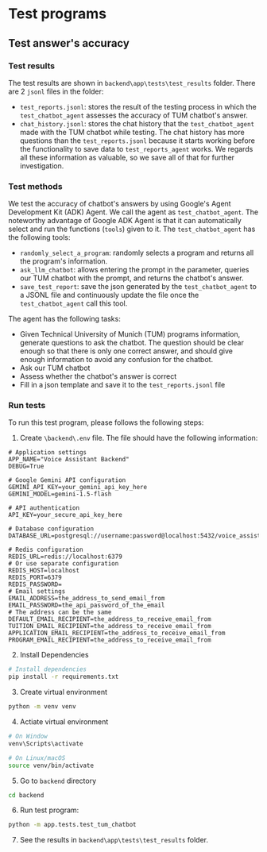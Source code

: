 # Test programs

## Test answer's accuracy
### Test results
The test results are shown in `backend\app\tests\test_results` folder. There 
are 2 `jsonl` files in the folder:
* `test_reports.jsonl`: stores the result of the testing process in which the 
`test_chatbot_agent` assesses the accuracy of TUM chatbot's answer.
* `chat_history.jsonl`: stores the chat history that the `test_chatbot_agent` 
made with the TUM chatbot while testing. The chat history has more questions 
than the `test_reports.jsonl` because it starts working before the functionality 
to save data to `test_reports_agent` works. We regards all these information as 
valuable, so we save all of that for further investigation.
### Test methods
We test the accuracy of chatbot's answers by using Google's Agent Development 
Kit (ADK) Agent. We call the agent as `test_chatbot_agent`. The noteworthy 
advantage of Google ADK Agent is that it can automatically select and run 
the functions (`tools`) given to it. The `test_chatbot_agent` has the following 
tools:
* `randomly_select_a_program`: randomly selects a program and returns all the 
program's information.
* `ask_llm_chatbot`: allows entering the prompt in the parameter, queries our 
TUM chatbot with the prompt, and returns the chatbot's answer.
* `save_test_report`: save the json generated by the `test_chatbot_agent` to a 
JSONL file and continuously update the file once the `test_chatbot_agent` call 
this tool.

The agent has the following tasks:
* Given Technical University of Munich (TUM) programs information, generate 
questions to ask the chatbot. The question should be clear enough so that there
is only one correct answer, and should give enough information to avoid any 
confusion for the chatbot.
* Ask our TUM chatbot
* Assess whether the chatbot's answer is correct
* Fill in a json template and save it to the `test_reports.jsonl` file

### Run tests
To run this test program, please follows the following steps:
1. Create `\backend\.env` file. The file should have the following information:
```env
# Application settings
APP_NAME="Voice Assistant Backend"
DEBUG=True

# Google Gemini API configuration
GEMINI_API_KEY=your_gemini_api_key_here
GEMINI_MODEL=gemini-1.5-flash

# API authentication
API_KEY=your_secure_api_key_here

# Database configuration
DATABASE_URL=postgresql://username:password@localhost:5432/voice_assistant

# Redis configuration
REDIS_URL=redis://localhost:6379
# Or use separate configuration
REDIS_HOST=localhost
REDIS_PORT=6379
REDIS_PASSWORD=
# Email settings
EMAIL_ADDRESS=the_address_to_send_email_from
EMAIL_PASSWORD=the_api_password_of_the_email
# The address can be the same
DEFAULT_EMAIL_RECIPIENT=the_address_to_receive_email_from
TUITION_EMAIL_RECIPIENT=the_address_to_receive_email_from
APPLICATION_EMAIL_RECIPIENT=the_address_to_receive_email_from
PROGRAM_EMAIL_RECIPIENT=the_address_to_receive_email_from
```
2. Install Dependencies

```bash
# Install dependencies
pip install -r requirements.txt
```

3. Create virtual environment
```bash
python -m venv venv
```
4. Actiate virtual environment
```bash
# On Window
venv\Scripts\activate

# On Linux/macOS
source venv/bin/activate
```
5. Go to `backend` directory
```bash
cd backend
```
6. Run test program:
```bash
python -m app.tests.test_tum_chatbot
```
7. See the results in `backend\app\tests\test_results` folder.
